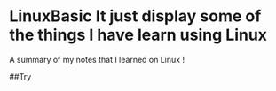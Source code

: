 # LinuxBasic It just display some of the things I have learn using Linux

A summary of my notes that I learned on Linux !

##Try
